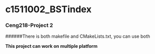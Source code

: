 # c1511002_BSTindex
### Ceng218-Project 2

######There is both makefile and CMakeLists.txt, you can use both

**This project can work on multiple platform**
